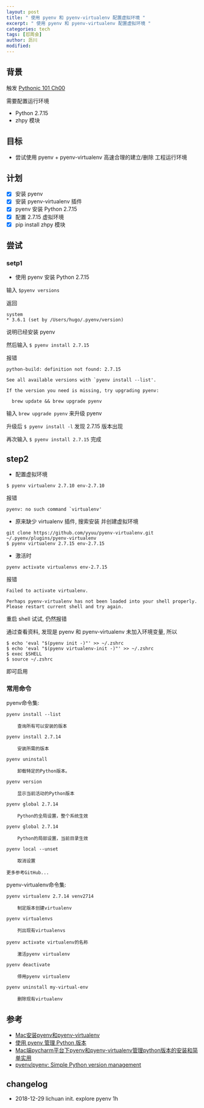 ```yaml
---
layout: post
title: " 使用 pyenv 和 pyenv-virtualenv 配置虚拟环境 "
excerpt: " 使用 pyenv 和 pyenv-virtualenv 配置虚拟环境 "
categories: tech
tags: [怼周会]
author: 沥川
modified:
---
```


## 背景

触发 [Pythonic 101 Ch00](https://gitlab.com/101camp/py/blob/master/ch00.md)

需要配置运行环境

- Python 2.7.15
- zhpy 模块

## 目标

- 尝试使用 pyenv + pyenv-virtualenv 高速合理的建立/删除 工程运行环境

## 计划

  - [x] 安装 pyenv
  - [x] 安装 pyenv-virtualenv 插件
  - [x]  pyenv 安装 Python 2.7.15
  - [x] 配置 2.7.15 虚拟环境
  - [x] pip install zhpy 模块

## 尝试

### setp1 

- 使用 pyenv 安装 Python 2.7.15

输入 `$pyenv versions`

返回

```
system
* 3.6.1 (set by /Users/hugo/.pyenv/version)
```

说明已经安装 pyenv

然后输入 `$ pyenv install 2.7.15`

报错 

```
python-build: definition not found: 2.7.15

See all available versions with `pyenv install --list'.

If the version you need is missing, try upgrading pyenv:

  brew update && brew upgrade pyenv
``` 

输入 `brew upgrade pyenv` 来升级 pyenv

升级后 `$ pyenv install -l` 发现 2.7.15 版本出现

再次输入 `$ pyenv install 2.7.15` 完成

## step2

- 配置虚拟环境 

```
$ pyenv virtualenv 2.7.10 env-2.7.10
```

报错

```
pyenv: no such command `virtualenv'
```

- 原来缺少 virtualenv 插件, 搜索安装 并创建虚拟环境

```
git clone https://github.com/yyuu/pyenv-virtualenv.git ~/.pyenv/plugins/pyenv-virtualenv
$ pyenv virtualenv 2.7.15 env-2.7.15
```
- 激活时

```
pyenv activate virtualenvs env-2.7.15
```

报错

```
Failed to activate virtualenv.

Perhaps pyenv-virtualenv has not been loaded into your shell properly.
Please restart current shell and try again.
```

重启 shell 试试, 仍然报错

通过查看资料, 发现是 pyenv 和 pyenv-virtualenv 未加入环境变量, 所以

```
$ echo 'eval "$(pyenv init -)"' >> ~/.zshrc
$ echo 'eval "$(pyenv virtualenv-init -)"' >> ~/.zshrc
$ exec $SHELL
$ source ~/.zshrc
```
即可启用

### 常用命令

pyenv命令集:

    pyenv install --list
    
        查询所有可以安装的版本
        
    pyenv install 2.7.14
        
        安装所需的版本
        
    pyenv uninstall
    
        卸载特定的Python版本。

    pyenv version
    
        显示当前活动的Python版本
        
    pyenv global 2.7.14
    
        Python的全局设置，整个系统生效
        
    pyenv global 2.7.14
    
        Python的局部设置，当前目录生效
        
    pyenv local --unset
    
        取消设置    

    更多参考GitHub...

pyenv-virtualenv命令集:

    pyenv virtualenv 2.7.14 venv2714

        制定版本创建virtualenv
        
    pyenv virtualenvs
        
        列出现有virtualenvs
    
    pyenv activate virtualenv的名称
    
        激活pyenv virtualenv
        
    pyenv deactivate
    
        停用pyenv virtualenv

    pyenv uninstall my-virtual-env
    
        删除现有virtualenv

## 参考

- [Mac安装pyenv和pyenv-virtualenv](https://www.jianshu.com/p/13e300c63abd)
- [使用 pyenv 管理 Python 版本 ](http://einverne.github.io/post/2017/04/pyenv.html)
- [Mac端pycharm平台下pyenv和pyenv-virtualenv管理python版本的安装和简单实用](https://blog.csdn.net/lilihan12358/article/details/78636742)
- [pyenv/pyenv: Simple Python version management](https://github.com/pyenv/pyenv)


## changelog
- 2018-12-29 lichuan init. explore pyenv 1h



